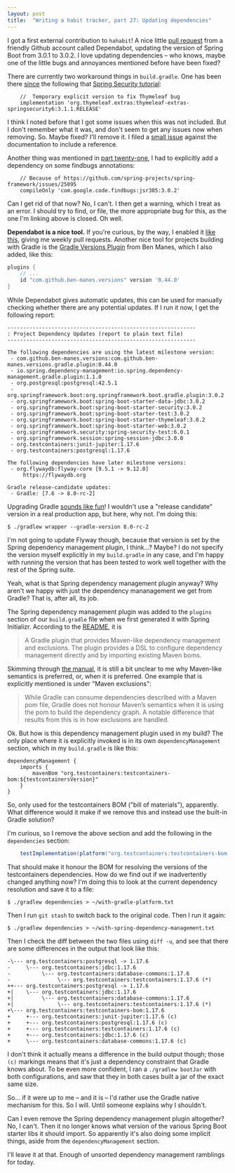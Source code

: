 ```yaml
---
layout: post
title:  "Writing a habit tracker, part 27: Updating dependencies"
---
```


I got a first external contribution to `hahabit`! A nice little [pull request](https://github.com/skagedal/hahabit/pull/1) from a friendly Github account called Dependabot, updating the version of Spring Boot from 3.0.1 to 3.0.2. I love updating dependencies – who knows, maybe one of the little bugs and annoyances mentioned before have been fixed?

There are currently two workaround things in `build.gradle`. One has been there [since](https://github.com/skagedal/hahabit/commit/c968ce4d2c5e839444a9b77a8435a963e01eceab) the following that [Spring Security tutorial](https://spring.io/guides/gs/securing-web/):

```
    //  Temporary explicit version to fix Thymeleaf bug
    implementation 'org.thymeleaf.extras:thymeleaf-extras-springsecurity6:3.1.1.RELEASE'
```

I think I noted before that I got some issues when this was not included. But I don't remember what it was, and don't seem to get any issues now when removing. So. Maybe fixed? I'll remove it. I filed a [small issue](https://github.com/spring-guides/gs-securing-web/issues/72) against the documentation to include a reference.  

 Another thing was mentioned in [part twenty-one](/2023/01/21/habit-tracker-building-a-jar.html), I had to explicitly add a dependency on some findbugs annotations:

```
    // Because of https://github.com/spring-projects/spring-framework/issues/25095
    compileOnly 'com.google.code.findbugs:jsr305:3.0.2'
``` 

Can I get rid of that now? No, I can't. I then get a warning, which I treat as an error. I should try to find, or file, the more appropriate bug for this, as the one I'm linking above is closed. Oh well.  

**Dependabot is a nice tool.** If you're curious, by the way, I enabled it [like this](https://github.com/skagedal/hahabit/commit/9d4e6c470d202657fafb7212f7fe1b3d3d4f98d9), giving me weekly pull requests. Another nice tool for projects building with Gradle is the [Gradle Versions Plugin](https://github.com/ben-manes/gradle-versions-plugin) from Ben Manes, which I also added, like this:

```groovy
plugins {
    // ...
    id "com.github.ben-manes.versions" version '0.44.0' 
}
```

While Dependabot gives automatic updates, this can be used for manually checking whether there are any potential updates. If I run it now, I get the following report:

```
------------------------------------------------------------
: Project Dependency Updates (report to plain text file)
------------------------------------------------------------

The following dependencies are using the latest milestone version:
 - com.github.ben-manes.versions:com.github.ben-manes.versions.gradle.plugin:0.44.0
 - io.spring.dependency-management:io.spring.dependency-management.gradle.plugin:1.1.0
 - org.postgresql:postgresql:42.5.1
 - org.springframework.boot:org.springframework.boot.gradle.plugin:3.0.2
 - org.springframework.boot:spring-boot-starter-data-jdbc:3.0.2
 - org.springframework.boot:spring-boot-starter-security:3.0.2
 - org.springframework.boot:spring-boot-starter-test:3.0.2
 - org.springframework.boot:spring-boot-starter-thymeleaf:3.0.2
 - org.springframework.boot:spring-boot-starter-web:3.0.2
 - org.springframework.security:spring-security-test:6.0.1
 - org.springframework.session:spring-session-jdbc:3.0.0
 - org.testcontainers:junit-jupiter:1.17.6
 - org.testcontainers:postgresql:1.17.6

The following dependencies have later milestone versions:
 - org.flywaydb:flyway-core [9.5.1 -> 9.12.0]
     https://flywaydb.org

Gradle release-candidate updates:
 - Gradle: [7.6 -> 8.0-rc-2]
 ```

Upgrading Gradle [sounds like fun](https://docs.gradle.org/8.0-rc-2/release-notes.html)! I wouldn't use a "release candidate" version in a real production app, but here, why not. I'm doing this: 

```shell
$ ./gradlew wrapper --gradle-version 8.0-rc-2
```

I'm not going to update Flyway though, because that version is set by the Spring dependency management plugin, I think...? Maybe? I do not specify the version myself explicitly in my `build.gradle` in any case, and I'm happy with running the version that has been tested to work well together with the rest of the Spring suite. 

Yeah, what is that Spring dependency management plugin anyway? Why aren't we happy with just the dependency mananagement we get from Gradle? That is, after all, its job. 

The Spring dependency management plugin was added to the `plugins` section of our `build.gradle` file when we first generated it with Spring Initializr. According to the [README](https://github.com/spring-gradle-plugins/dependency-management-plugin), it is

> A Gradle plugin that provides Maven-like dependency management and exclusions. The plugin provides a DSL to configure dependency management directly and by importing existing Maven boms.

Skimming through [the manual](https://docs.spring.io/dependency-management-plugin/docs/current/reference/html/), it is still a bit unclear to me why Maven-like semantics is preferred, or, when it is preferred. One example that is explicitly mentioned is under "Maven exclusions":

> While Gradle can consume dependencies described with a Maven pom file, Gradle does not honour Maven’s semantics when it is using the pom to build the dependency graph. A notable difference that results from this is in how exclusions are handled.

Ok. But how is this dependency management plugin used in my build? The only place where it is explicitly invoked is in its own `dependencyManagement` section, which in my `build.gradle` is like this:

```
dependencyManagement {
    imports {
        mavenBom "org.testcontainers:testcontainers-bom:${testcontainersVersion}"
    }
}
```

So, only used for the testcontainers BOM ("bill of materials"), apparently. What difference would it make if we remove this and instead use the built-in Gradle solution?

I'm curious, so I remove the above section and add the following in the `dependencies` section:

```groovy
    testImplementation(platform("org.testcontainers:testcontainers-bom:${testcontainersVersion}"))
```

That should make it honour the BOM for resolving the versions of the testcontainers dependencies. How do we find out if we inadvertently changed anything now? I'm doing this to look at the current dependency resolution and save it to a file:

```shell
$ ./gradlew dependencies > ~/with-gradle-platform.txt
```

Then I run `git stash` to switch back to the original code. Then I run it again:

```shell
$ ./gradlew dependencies > ~/with-spring-dependency-management.txt
```

Then I check the diff between the two files using `diff -u`, and see that there are some differences in the output that look like this:

```
-\--- org.testcontainers:postgresql -> 1.17.6
-     \--- org.testcontainers:jdbc:1.17.6
-          \--- org.testcontainers:database-commons:1.17.6
-               \--- org.testcontainers:testcontainers:1.17.6 (*)
++--- org.testcontainers:postgresql -> 1.17.6
+|    \--- org.testcontainers:jdbc:1.17.6
+|         \--- org.testcontainers:database-commons:1.17.6
+|              \--- org.testcontainers:testcontainers:1.17.6 (*)
+\--- org.testcontainers:testcontainers-bom:1.17.6
+     +--- org.testcontainers:junit-jupiter:1.17.6 (c)
+     +--- org.testcontainers:postgresql:1.17.6 (c)
+     +--- org.testcontainers:testcontainers:1.17.6 (c)
+     +--- org.testcontainers:jdbc:1.17.6 (c)
+     \--- org.testcontainers:database-commons:1.17.6 (c)
```

I don't think it actually means a difference in the build output though; those `(c)` markings means that it's just a dependency constraint that Gradle knows about. To be even more confident, I ran a `./gradlew bootJar` with both configurations, and saw that they in both cases built a jar of the exact same size. 

So... if it were up to me – and it is – I'd rather use the Gradle native mechanism for this. So I will. Until someone explains why I shouldn't. 

Can I even remove the Spring dependency management plugin altogether? No, I can't. Then it no longer knows what version of the various Spring Boot starter libs it should import.  So apparently it's also doing some implicit things, aside from the `dependencyManagement` section.

I'll leave it at that. Enough of unsorted dependency management ramblings for today.  
